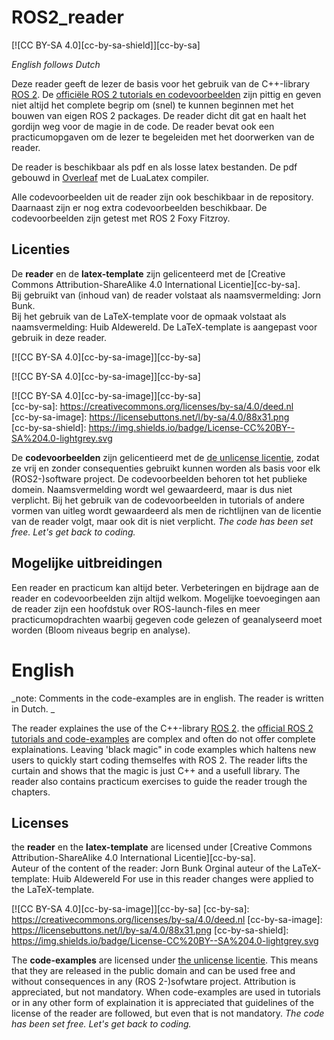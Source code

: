 # ROS2_reader
[![CC BY-SA 4.0][cc-by-sa-shield]][cc-by-sa]

*English follows Dutch* 

Deze reader geeft de lezer de basis voor het gebruik van de C++-library [ROS 2](https://www.ros.org/). De [officiële ROS 2 tutorials en codevoorbeelden](https://docs.ros.org/en/foxy/) zijn pittig en geven niet altijd het complete begrip om (snel) te kunnen beginnen met het bouwen van eigen ROS 2 packages. De reader dicht dit gat en haalt het gordijn weg voor de magie in de code. De reader bevat ook een practicumopgaven om de lezer te begeleiden met het doorwerken van de reader.

De reader is beschikbaar als pdf en als losse latex bestanden. De pdf gebouwd in [Overleaf](https://www.overleaf.com) met de LuaLatex compiler. 

Alle codevoorbeelden uit de reader zijn ook beschikbaar in de repository. Daarnaast zijn er nog extra codevoorbeelden beschikbaar. De codevoorbeelden zijn getest met ROS 2 Foxy Fitzroy.

## Licenties
De **reader** en de **latex-template** zijn gelicenteerd met de
[Creative Commons Attribution-ShareAlike 4.0 International Licentie][cc-by-sa].  
Bij gebruikt van (inhoud van) de reader volstaat als naamsvermelding: Jorn Bunk.  
Bij het gebruik van de LaTeX-template voor de opmaak volstaat als naamsvermelding: Huib Aldewereld.
De LaTeX-template is aangepast voor gebruik in deze reader.

[![CC BY-SA 4.0][cc-by-sa-image]][cc-by-sa]

[![CC BY-SA 4.0][cc-by-sa-image]][cc-by-sa]

[![CC BY-SA 4.0][cc-by-sa-image]][cc-by-sa]  
[cc-by-sa]: https://creativecommons.org/licenses/by-sa/4.0/deed.nl  
[cc-by-sa-image]: https://licensebuttons.net/l/by-sa/4.0/88x31.png  
[cc-by-sa-shield]: https://img.shields.io/badge/License-CC%20BY--SA%204.0-lightgrey.svg  

De **codevoorbeelden** zijn gelicentieerd met de [de unlicense licentie](https://unlicense.org/), zodat ze vrij en zonder consequenties gebruikt kunnen worden als basis voor elk (ROS2-)software project. De codevoorbeelden behoren tot het publieke domein. Naamsvermelding wordt wel gewaardeerd, maar is dus niet verplicht. Bij het gebruik van de codevoorbeelden in tutorials of andere vormen van uitleg wordt gewaardeerd als men de richtlijnen van de licentie van de reader volgt, maar ook dit is niet verplicht.  _The code has been set free. Let's get back to coding._

## Mogelijke uitbreidingen
Een reader en practicum kan altijd beter. Verbeteringen en bijdrage aan de reader en codevoorbeelden zijn altijd welkom. Mogelijke toevoegingen aan de reader zijn een hoofdstuk over ROS-launch-files en meer practicumopdrachten waarbij gegeven code gelezen of geanalyseerd moet worden (Bloom niveaus begrip en analyse).

# English

_note: Comments in the code-examples are in english. The reader is written in Dutch. _

The reader explaines the use of the C++-library [ROS 2](https://www.ros.org/). the [official ROS 2 tutorials and code-examples](https://docs.ros.org/en/foxy/) are complex and often do not offer complete explainations. Leaving 'black magic" in code examples which haltens new users to quickly start coding themselfes with ROS 2. The reader lifts the curtain and shows that the magic is just C++ and a usefull library. The reader also contains practicum exercises to guide the reader trough the chapters.

## Licenses
the **reader** en the **latex-template** are licensed under
[Creative Commons Attribution-ShareAlike 4.0 International Licentie][cc-by-sa].  
Auteur of the content of the reader: Jorn Bunk
Orginal auteur of the LaTeX-template: Huib Aldewereld
For use in this reader changes were applied to the LaTeX-template.

[![CC BY-SA 4.0][cc-by-sa-image]][cc-by-sa] 
[cc-by-sa]: https://creativecommons.org/licenses/by-sa/4.0/deed.nl
[cc-by-sa-image]: https://licensebuttons.net/l/by-sa/4.0/88x31.png
[cc-by-sa-shield]: https://img.shields.io/badge/License-CC%20BY--SA%204.0-lightgrey.svg

The **code-examples** are licensed under [the unlicense licentie](https://unlicense.org/). This means that they are released in the public domain and can be used free and without consequences in any (ROS 2-)sofwtare project. Attribution is appreciated, but not mandatory. When code-examples are used in tutorials or in any other form of explaination it is appreciated that guidelines of the license of the reader are followed, but even that is not mandatory. _The code has been set free. Let's get back to coding._
